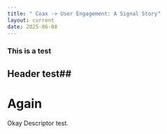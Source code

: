 ```yaml
---
title: " Coax -> User Engagement: A Signal Story"
layout: current
date: 2025-06-08
---
```


### This is a test ##

## Header test## 

# Again #


Okay Descriptor test.
